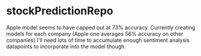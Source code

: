 # stockPredictionRepo

Apple model seems to have capped out at 73% accuracy.
Currently creating models for each company (Apple one averages 56% accuracy on other companies)
I'll need lots of time to accumulate enough sentiment analysis datapoints to incorporate into the model though.
